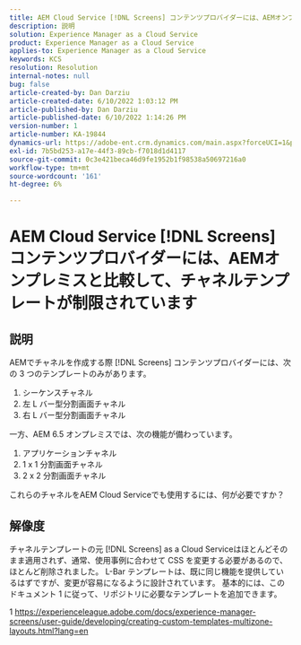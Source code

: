 ```yaml
---
title: AEM Cloud Service [!DNL Screens] コンテンツプロバイダーには、AEMオンプレミスと比較して、チャネルテンプレートが制限されています
description: 説明
solution: Experience Manager as a Cloud Service
product: Experience Manager as a Cloud Service
applies-to: Experience Manager as a Cloud Service
keywords: KCS
resolution: Resolution
internal-notes: null
bug: false
article-created-by: Dan Darziu
article-created-date: 6/10/2022 1:03:12 PM
article-published-by: Dan Darziu
article-published-date: 6/10/2022 1:14:26 PM
version-number: 1
article-number: KA-19844
dynamics-url: https://adobe-ent.crm.dynamics.com/main.aspx?forceUCI=1&pagetype=entityrecord&etn=knowledgearticle&id=229163a7-bde8-ec11-bb3c-000d3a3b1f18
exl-id: 7b5bd253-a17e-44f3-89cb-f7018d1d4117
source-git-commit: 0c3e421beca46d9fe1952b1f98538a50697216a0
workflow-type: tm+mt
source-wordcount: '161'
ht-degree: 6%

---
```


# AEM Cloud Service [!DNL Screens] コンテンツプロバイダーには、AEMオンプレミスと比較して、チャネルテンプレートが制限されています

## 説明

AEMでチャネルを作成する際 [!DNL Screens] コンテンツプロバイダーには、次の 3 つのテンプレートのみがあります。
1. シーケンスチャネル
2. 左 L バー型分割画面チャネル
3. 右 L バー型分割画面チャネル


一方、AEM 6.5 オンプレミスでは、次の機能が備わっています。
1. アプリケーションチャネル
2. 1 x 1 分割画面チャネル
3. 2 x 2 分割画面チャネル


これらのチャネルをAEM Cloud Serviceでも使用するには、何が必要ですか？

## 解像度


チャネルテンプレートの元 [!DNL Screens] as a Cloud Serviceはほとんどそのまま適用されず、通常、使用事例に合わせて CSS を変更する必要があるので、ほとんど削除されました。
L-Bar テンプレートは、既に同じ機能を提供しているはずですが、変更が容易になるように設計されています。
基本的には、このドキュメント 1 に従って、リポジトリに必要なテンプレートを追加できます。

1 https://experienceleague.adobe.com/docs/experience-manager-screens/user-guide/developing/creating-custom-templates-multizone-layouts.html?lang=en
